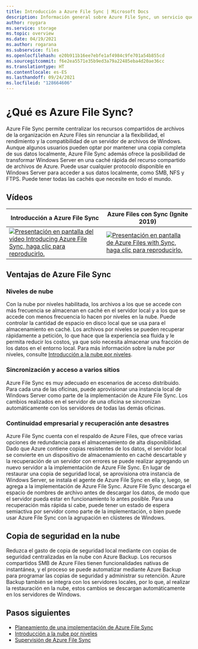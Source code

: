 ```yaml
---
title: Introducción a Azure File Sync | Microsoft Docs
description: Información general sobre Azure File Sync, un servicio que permite crear y utilizar recursos compartidos de archivos de red en la nube mediante el protocolo SMB estándar del sector.
author: roygara
ms.service: storage
ms.topic: overview
ms.date: 04/19/2021
ms.author: rogarana
ms.subservice: files
ms.openlocfilehash: e20b911b16ee7ebfe1af4984c9fe701a54b855cd
ms.sourcegitcommit: f6e2ea5571e35b9ed3a79a22485eba4d20ae36cc
ms.translationtype: HT
ms.contentlocale: es-ES
ms.lasthandoff: 09/24/2021
ms.locfileid: "128664606"
---
```

# <a name="what-is-azure-file-sync"></a>¿Qué es Azure File Sync?

Azure File Sync permite centralizar los recursos compartidos de archivos de la organización en Azure Files sin renunciar a la flexibilidad, el rendimiento y la compatibilidad de un servidor de archivos de Windows. Aunque algunos usuarios pueden optar por mantener una copia completa de sus datos localmente, Azure File Sync además ofrece la posibilidad de transformar Windows Server en una caché rápida del recurso compartido de archivos de Azure. Puede usar cualquier protocolo disponible en Windows Server para acceder a sus datos localmente, como SMB, NFS y FTPS. Puede tener todas las cachés que necesite en todo el mundo.

## <a name="videos"></a>Vídeos

| Introducción a Azure File Sync | Azure Files con Sync (Ignite 2019)  |
|-|-|
| [![Presentación en pantalla del vídeo Introducing Azure File Sync, haga clic para reproducirlo.](../files/media/storage-files-introduction/azure-file-sync-video-snapshot.png)](https://www.youtube.com/watch?v=Zm2w8-TRn-o) | [![Presentación en pantalla de Azure Files with Sync, haga clic para reproducirlo.](../files/media/storage-files-introduction/ignite-2018-video.png)](https://www.youtube.com/embed/6E2p28XwovU) |

## <a name="benefits-of-azure-file-sync"></a>Ventajas de Azure File Sync

### <a name="cloud-tiering"></a>Niveles de nube

Con la nube por niveles habilitada, los archivos a los que se accede con más frecuencia se almacenan en caché en el servidor local y a los que se accede con menos frecuencia lo hacen por niveles en la nube. Puede controlar la cantidad de espacio en disco local que se usa para el almacenamiento en caché. Los archivos por niveles se pueden recuperar rápidamente a petición, lo que hace que la experiencia sea fluida y le permita reducir los costos, ya que solo necesita almacenar una fracción de los datos en el entorno local. Para más información sobre la nube por niveles, consulte [Introducción a la nube por niveles](file-sync-cloud-tiering-overview.md).

### <a name="multi-site-access-and-sync"></a>Sincronización y acceso a varios sitios

Azure File Sync es muy adecuado en escenarios de acceso distribuido. Para cada una de las oficinas, puede aprovisionar una instancia local de Windows Server como parte de la implementación de Azure File Sync. Los cambios realizados en el servidor de una oficina se sincronizan automáticamente con los servidores de todas las demás oficinas.

### <a name="business-continuity-and-disaster-recovery"></a>Continuidad empresarial y recuperación ante desastres

Azure File Sync cuenta con el respaldo de Azure Files, que ofrece varias opciones de redundancia para el almacenamiento de alta disponibilidad. Dado que Azure contiene copias resistentes de los datos, el servidor local se convierte en un dispositivo de almacenamiento en caché descartable y la recuperación de un servidor con errores se puede realizar agregando un nuevo servidor a la implementación de Azure File Sync. En lugar de restaurar una copia de seguridad local, se aprovisiona otra instancia de Windows Server, se instala el agente de Azure File Sync en ella y, luego, se agrega a la implementación de Azure File Sync. Azure File Sync descarga el espacio de nombres de archivo antes de descargar los datos, de modo que el servidor pueda estar en funcionamiento lo antes posible. Para una recuperación más rápida si cabe, puede tener un estado de espera semiactiva por servidor como parte de la implementación, o bien puede usar Azure File Sync con la agrupación en clústeres de Windows.

## <a name="cloud-side-backup"></a>Copia de seguridad en la nube

Reduzca el gasto de copia de seguridad local mediante con copias de seguridad centralizadas en la nube con Azure Backup. Los recursos compartidos SMB de Azure Files tienen funcionalidades nativas de instantánea, y el proceso se puede automatizar mediante Azure Backup para programar las copias de seguridad y administrar su retención. Azure Backup también se integra con los servidores locales, por lo que, al realizar la restauración en la nube, estos cambios se descargan automáticamente en los servidores de Windows.

## <a name="next-steps"></a>Pasos siguientes

- [Planeamiento de una implementación de Azure File Sync](file-sync-planning.md)
- [Introducción a la nube por niveles](file-sync-cloud-tiering-overview.md)
- [Supervisión de Azure File Sync](file-sync-monitoring.md)
